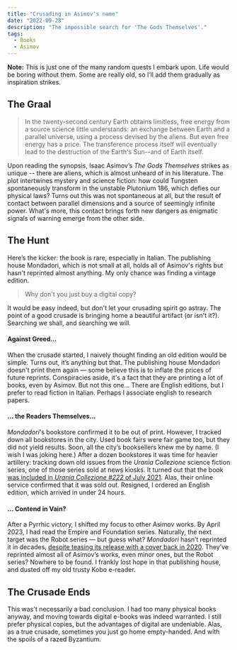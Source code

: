 ```yaml
---
title: "Crusading in Asimov's name"
date: "2022-09-28"
description: "The impossible search for 'The Gods Themselves'."
tags:
  - Books
  - Asimov
---
```


**Note:** This is just one of the many random quests I embark upon. Life would be boring without them. Some are really old, so I’ll add them gradually as inspiration strikes.


## The Graal

> In the twenty-second century Earth obtains limitless, free energy from a source science little understands: an exchange between Earth and a parallel universe, using a process devised by the aliens. But even free energy has a price. The transference process itself will eventually lead to the destruction of the Earth's Sun--and of Earth itself.

Upon reading the synopsis, Isaac Asimov’s _The Gods Themselves_ strikes as unique -- there are aliens, which is almost unheard of in his literature. The plot intertwines mystery and science fiction: how could Tungsten spontaneously transform in the unstable Plutonium 186, which defies our physical laws? Turns out this was not spontaneous at all, but the result of contact between parallel dimensions and a source of seemingly infinite power. What's more, this contact brings forth new dangers as enigmatic signals of warning emerge from the other side.

## The Hunt

Here’s the kicker: the book is rare, especially in Italian. The publishing house Mondadori, which is not small at all, holds all of Asimov's rights but hasn't reprinted almost anything. My only chance was finding a vintage edition.

> Why don't you just buy a digital copy?

It would be easy indeed, but don't let your crusading spirit go astray. The point of a good crusade is bringing home a beautiful artifact (or isn't it?). Searching we shall, and searching we will.

#### Against Greed...
When the crusade started, I naively thought finding an old edition would be simple. Turns out, it’s anything but that. The publishing house Mondadori doesn't print them again — some believe this is to inflate the prices of future reprints. Conspiracies aside, it's a fact that they are printing a lot of books, even by Asimov. But not this one... 
There are English editions, but I prefer to read fiction in Italian. Perhaps I associate english to research papers.

#### ... the Readers Themselves...
*Mondadori*'s bookstore confirmed it to be out of print. However, I tracked down all bookstores in the city. Used book fairs were fair game too, but they did not yield results. Soon, all the city’s booksellers knew me by name. (I wish I was joking here.)
After a dozen bookstores it was time for heavier artillery: tracking down old issues from the *Urania Collezione* science fiction series, one of those series sold at news kiosks. It turned out that the book [was included in *Urania Collezione #222* of July 2021](https://arretrati.mondadori.it/privati/fascicolo-n-20210222-di-urania-collezione.html). Alas, their online service confirmed that it was sold out.
Resigned, I ordered an English edition, which arrived in under 24 hours.

#### ... Contend in Vain?
After a Pyrrhic victory, I shifted my focus to other Asimov works. By April 2023, I had read the Empire and Foundation series. Naturally, the next target was the Robot series — but guess what?
*Mondadori* hasn’t reprinted it in decades, [despite teasing its release with a cover back in 2020](https://www.facebook.com/oscarmondadorivault/posts/lettori-di-asimov-per-celebrare-il-centenario-della-nascita-dellimmenso-isaac-as/2694808057412598/?locale=it_IT). They’ve reprinted almost all of Asimov’s works, even minor ones, but the Robot series? Nowhere to be found. I frankly lost hope in that publishing house, and dusted off my old trusty Kobo e-reader.

## The Crusade Ends

This was't necessarily a bad conclusion. I had too many physical books anyway, and moving towards digital e-books was indeed warranted. I still prefer physical copies, but the advantages of digital are undeniable. 
Alas, as a true crusade, sometimes you just go home empty-handed. And with the spoils of a razed Byzantium. 
